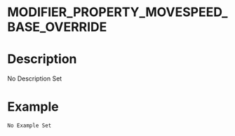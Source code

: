 # MODIFIER_PROPERTY_MOVESPEED_BASE_OVERRIDE
# Description
No Description Set
# Example
```No Example Set```